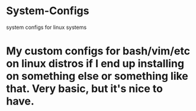 # System-Configs
system configs for linux systems


# My custom configs for bash/vim/etc on linux distros if I end up installing on something else or something like that. Very basic, but it's nice to have.

